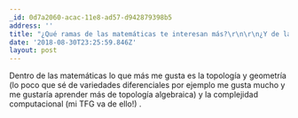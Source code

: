 ```yaml
---
_id: 0d7a2060-acac-11e8-ad57-d942879398b5
address: ''
title: "¿Qué ramas de las matemáticas te interesan más?\r\n\r\n¿Y de la cencia en general (obviando las matemáticas)?"
date: '2018-08-30T23:25:59.846Z'
layout: post
---
```

 
Dentro de las matemáticas lo que más me gusta es la topología y geometría (lo poco que sé de variedades diferenciales por ejemplo me gusta mucho y me gustaría aprender más de topología algebraica) y la complejidad computacional (mi TFG va de ello!) . 
